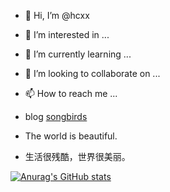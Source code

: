 - 👋 Hi, I’m @hcxx
- 👀 I’m interested in ...
- 🌱 I’m currently learning ...
- 💞️ I’m looking to collaborate on ...
- 📫 How to reach me ...

- blog <a href="https://www.songbirds.top" target="_blank">songbirds</a>
- The world is beautiful.
- 生活很残酷，世界很美丽。

[![Anurag's GitHub stats](https://github-readme-stats.vercel.app/api?username=hcxx)](https://github.com/anuraghazra/github-readme-stats)


<!---
hcxx/hcxx is a ✨ special ✨ repository because its `README.md` (this file) appears on your GitHub profile.
You can click the Preview link to take a look at your changes.
--->
